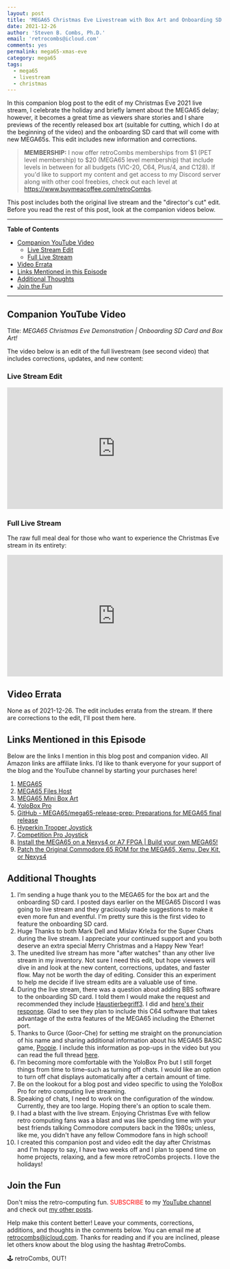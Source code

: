 ```yaml
---
layout: post
title: 'MEGA65 Christmas Eve Livestream with Box Art and Onboarding SD Card Preview'
date: 2021-12-26
author: 'Steven B. Combs, Ph.D.'
email: 'retrocombs@icloud.com'
comments: yes
permalink: mega65-xmas-eve
category: mega65
tags:
  - mega65
  - livestream
  - christmas
---
```


In this companion blog post to the edit of my Christmas Eve 2021 live stream, I celebrate the holiday and briefly lament about the MEGA65 delay; however, it becomes a great time as viewers share stories and I share previews of the recently released box art (suitable for cutting, which I do at the beginning of the video) and the onboarding SD card that will come with new MEGA65s. This edit includes new information and corrections.

> **MEMBERSHIP:** I now offer retroCombs memberships from $1 (PET level membership) to $20 (MEGA65 level membership) that include levels in between for all budgets (VIC-20, C64, Plus/4, and C128). If you'd like to support my content and get access to my Discord server along with other cool freebies, check out each level at <https://www.buymeacoffee.com/retroCombs>.

This post includes both the original live stream and the "director's cut" edit. Before you read the rest of this post, look at the companion videos below.

----

**Table of Contents**

<!-- TOC -->

- [Companion YouTube Video](#companion-youtube-video)
  - [Live Stream Edit](#live-stream-edit)
  - [Full Live Stream](#full-live-stream)
- [Video Errata](#video-errata)
- [Links Mentioned in this Episode](#links-mentioned-in-this-episode)
- [Additional Thoughts](#additional-thoughts)
- [Join the Fun](#join-the-fun)

<!-- /TOC -->

----

## Companion YouTube Video

Title: _‌MEGA65 Christmas Eve Demonstration \| Onboarding SD Card and Box Art!_

The video below is an edit of the full livestream (see second video) that includes corrections, updates, and new content:

### Live Stream Edit

<div style="position:relative;padding-top:56.25%;"><p><iframe src="https://www.youtube.com/embed/lFM3mJO1M30" frameborder="0" allowfullscreen="true" mozallowfullscreen="true" webkitallowfullscreen="true" style="position:absolute;top:0;left:0;width:100%;height:100%;"></iframe></p></div>

### Full Live Stream

The raw full meal deal for those who want to experience the Christmas Eve stream in its entirety:

<div style="position:relative;padding-top:56.25%;"><p><iframe src="https://www.youtube.com/embed/-O0V4CBLKfM" frameborder="0" allowfullscreen="true" mozallowfullscreen="true" webkitallowfullscreen="true" style="position:absolute;top:0;left:0;width:100%;height:100%;"></iframe></p></div>

## Video Errata

None as of 2021-12-26. The edit includes errata from the stream. If there are corrections to the edit, I'll post them here.

## Links Mentioned in this Episode

Below are the links I mention in this blog post and companion video. All Amazon links are affiliate links. I’d like to thank everyone for your support of the blog and the YouTube channel by starting your purchases here!

1. [MEGA65](https://www.mega65.org)
2. [MEGA65 Files Host](https://files.mega65.org)
3. [MEGA65 Mini Box Art](https://files.mega65.org/html/filedetail.php?id=e1dfd237-cc9f-411f-be15-dbe7c2dfd40a)
4. [YoloBox Pro](https://amzn.to/3z7FTGj)
5. [GitHub - MEGA65/mega65-release-prep: Preparations for MEGA65 final release](https://github.com/MEGA65/mega65-release-prep)
6. [Hyperkin Trooper Joystick](https://amzn.to/3yZkdw1)
7. [Competition Pro Joystick](https://ebay.us/ETPFaq)
8. [Install the MEGA65 on a Nexys4 or A7 FPGA \| Build your own MEGA65!](https://www.stevencombs.com/mega65-nexys)
9. [Patch the Original Commodore 65 ROM for the MEGA65, Xemu, Dev Kit, or Nexys4](https://www.stevencombs.com/patch-c65-rom)

## Additional Thoughts

1. I’m sending a huge thank you to the MEGA65 for the box art and the onboarding SD card. I posted days earlier on the MEGA65 Discord I was going to live stream and they graciously made suggestions to make it even more fun and eventful. I'm pretty sure this is the first video to feature the onboarding SD card.
2. Huge Thanks to both Mark Dell and Mislav Krleža for the Super Chats during the live stream. I appreciate your continued support and you both deserve an extra special Merry Christmas and a Happy New Year!
3. The unedited live stream has more "after watches" than any other live stream in my inventory. Not sure I need this edit, but hope viewers will dive in and look at the new content, corrections, updates, and faster flow. May not be worth the day of editing. Consider this an experiment to help me decide if live stream edits are a valuable use of time.
4. During the live stream, there was a question about adding BBS software to the onboarding SD card. I told them I would make the request and recommended they include [Haustierbegriff3](https://github.com/MEGA65/mega65-weeip). I did and [here's their response](https://discord.com/channels/719326990221574164/897206779702824980/924826612669755412). Glad to see they plan to include this C64 software that takes advantage of the extra features of the MEGA65 including the Ethernet port.
5. Thanks to Gurce (Goor-Che) for setting me straight on the pronunciation of his name and sharing additional information about his MEGA65 BASIC game, [Poopie](https://files.mega65.org?id=1ab7bc47-37ba-428a-8a6b-de1759a6e68c). I include this information as pop-ups in the video but you can read the full thread [here](https://discord.com/channels/719326990221574164/886188425143799818/924369504648167525).
6. I’m becoming more comfortable with the YoloBox Pro but I still forget things from time to time–such as turning off chats. I would like an option to turn off chat displays automatically after a certain amount of time.
7. Be on the lookout for a blog post and video specific to using the YoloBox Pro for retro computing live streaming.
8. Speaking of chats, I need to work on the configuration of the window. Currently, they are too large. Hoping there's an option to scale them.
9. I had a blast with the live stream. Enjoying Christmas Eve with fellow retro computing fans was a blast and was like spending time with your best friends talking Commodore computers back in the 1980s; unless, like me, you didn't have any fellow Commodore fans in high school!
10. I created this companion post and video edit the day after Christmas and I'm happy to say, I have two weeks off and I plan to spend time on home projects, relaxing, and a few more retroCombs projects. I love the holidays!

## Join the Fun

Don't miss the retro-computing fun. <font color="red">SUBSCRIBE</font> to my [YouTube channel](https://www.youtube.com/stevencombs) and check out [my other posts](https://www.stevencombs.com).

Help make this content better! Leave your comments, corrections, additions, and thoughts in the comments below. You can email me at [retrocombs@icloud.com](mailto:retrocombs@icloud.com). Thanks for reading and if you are inclined, please let others know about the blog using the hashtag #retroCombs.

🕹️ retroCombs, OUT!

